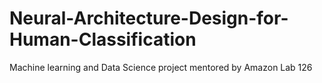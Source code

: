 # Neural-Architecture-Design-for-Human-Classification
Machine learning and Data Science project mentored by Amazon Lab 126
